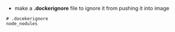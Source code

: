 - make a **.dockerignore** file to ignore it from pushing it into image 
```.docekerignore
# .docekerignore
node_nodules
```
